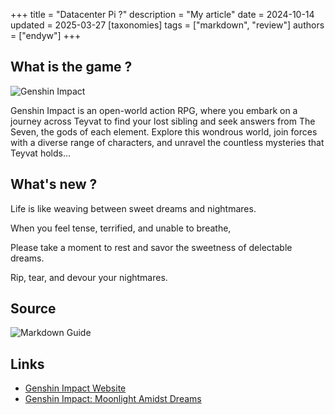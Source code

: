 +++
title = "Datacenter Pi ?"
description = "My article"
date = 2024-10-14
updated = 2025-03-27
[taxonomies]
tags = ["markdown", "review"]
authors = ["endyw"]
+++

## What is the game ?

![Genshin Impact](https://cdn2.steamgriddb.com/thumb/10d204da133480553023aece8bb90cbd.jpg)

Genshin Impact is an open-world action RPG, where you embark on a journey across Teyvat to find your lost sibling and seek answers from The Seven, the gods of each element. Explore this wondrous world, join forces with a diverse range of characters, and unravel the countless mysteries that Teyvat holds...

## What's new ?

Life is like weaving between sweet dreams and nightmares.

When you feel tense, terrified, and unable to breathe,

Please take a moment to rest and savor the sweetness of delectable dreams.

Rip, tear, and devour your nightmares.

## Source

![Markdown Guide](https://fastcdn.hoyoverse.com/mi18n/hk4e_global/m20250113hy6b9f6sjk/upload/64db2fb289c45c98f8d70e5b42bac439_1451768469779009281.jpg?x-oss-process=image/format,webp/quality,Q_90)

## Links

- [Genshin Impact Website](https://genshin.hoyoverse.com/)
- [Genshin Impact: Moonlight Amidst Dreams](https://www.igdb.com/games/genshin-impact-moonlight-amidst-dreams)